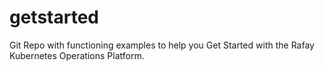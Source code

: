 # getstarted
Git Repo with functioning examples to help you Get Started with the Rafay Kubernetes Operations Platform. 
